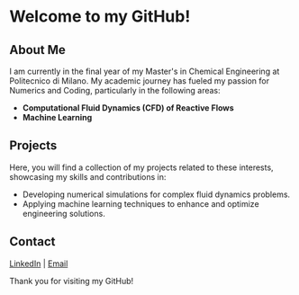 # Welcome to my GitHub!

## About Me

I am currently in the final year of my Master's in Chemical Engineering at Politecnico di Milano. My academic journey has fueled my passion for Numerics and Coding, particularly in the following areas:

- **Computational Fluid Dynamics (CFD) of Reactive Flows**
- **Machine Learning**

## Projects

Here, you will find a collection of my projects related to these interests, showcasing my skills and contributions in:

- Developing numerical simulations for complex fluid dynamics problems.
- Applying machine learning techniques to enhance and optimize engineering solutions.

## Contact


[LinkedIn](https://www.linkedin.com) | [Email](riccardo.forte@mail.polimi.it)

Thank you for visiting my GitHub!
